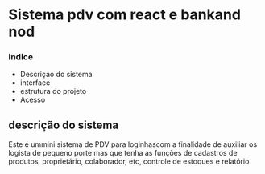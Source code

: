 <h1> Sistema pdv com react e bankand nod</h1>
<h3>indice</h3>
<ul>
  <li>Descriçao do sistema</li>
  <li>interface</li>
<li>estrutura do projeto</li>
<li>Acesso</li>

</ul>

<h2>descrição do sistema</h2>
<p> Este é ummini sistema de PDV para loginhascom a finalidade de auxiliar os logista de pequeno porte mas que tenha as funções de cadastros de produtos, proprietário, colaborador, etc, controle de estoques e relatório</p>
